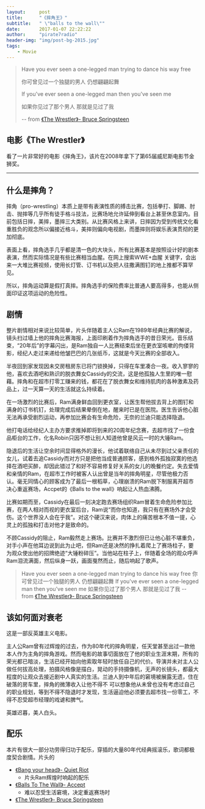 ```yaml
---
layout:     post
title:      "《摔角王》"
subtitle:   " \"balls to the wall\""
date:       2017-01-07 22:22:22
author:     "pirate7radio"
header-img: "img/post-bg-2015.jpg"
tags:
    - Movie
---
```


> Have you ever seen a one-legged man trying to dance his way free 
>
> 你可曾见过一个独腿的男人 仍想翩翩起舞
>
> If you've ever seen a one-legged man then you've seen me 
>
> 如果你见过了那个男人 那就是见过了我
>
> -- from [《The Wrestler》- Bruce Springsteen](http://music.163.com/#/song?id=16657771)

## 电影《The Wrestler》

看了一片非常好的电影《摔角王》，该片在2008年拿下了第65届威尼斯电影节金狮奖。

---

## 什么是摔角？

摔角（pro-wrestling）本质上是带有表演性质的搏击比赛，包括拳打、脚踢、肘击、抛摔等几乎所有徒手格斗技法，比赛场地允许延伸到看台上甚至休息室内。目前包括日摔，美摔，墨摔三大类别。从比赛风格上来讲，日摔因为受到传统文化看重胜负的观念所以偏接近格斗，美摔则偏向电视剧，而墨摔则将娱乐表演贯彻的更加彻底。

表面上看，摔角选手几乎都是清一色的大块头，所有比赛基本是按照设计好的剧本表演，然而实际情况是有些比赛相当血腥。在网上搜索WWE+血腥 关键字，会出来一大堆比赛视频，使用长灯管、订书机以及把人往撒满图钉的地上推都不算罕见。

所以，摔角运动算是假打真摔。摔角选手的保险费率比普通人要高得多，也能从侧面印证这项运动的危险性。

## 剧情

整片剧情相对来说比较简单，片头伴随着主人公Ram在1989年经典比赛的解说，镜头扫过墙上他的摔角比赛海报，上面印刷着作为摔角选手的昔日荣光。音乐结束，“20年后”的字幕闪出，是Ram独自一人比赛结束后坐在更衣室咳嗽的佝偻背影，经纪人走过来递给他皱巴巴的几张纸币，这就是今天比赛的全部收入。

半夜回到家发现因未交房租房东已将门锁换掉，只得在车里凑合一夜。收入寥寥的他，喜欢去酒吧和熟识的脱衣舞女Cassidy的交流，这是他孤独人生里的唯一慰藉。摔角和在超市打零工赚来的钱，都花在了脱衣舞女和维持肌肉的各种激素及药品上，过一天算一天的生活就这么持续着。

在一场激烈的比赛后，Ram满身鲜血回到更衣室，让医生帮他拔去背上的图钉和满身的订书机钉，处理完成后结果晕倒在地，醒来时已是在医院。医生告诉他心脏无法再承受剧烈运动，再参加比赛会有生命危险，无奈的兰迪只能选择隐退。

他打电话给经纪人主办方要求推掉即将到来的20周年纪念赛，去超市找了一份食品柜台的工作，化名Robin只因不想让别人知道他曾是风云一时的大锤Ram。

隐退后的生活让空余时间显得格外的漫长，他试着联络自己从未尽到过父亲责任的女儿，试着去追Cassidy而对方只是把他当成普通顾客，感到格外孤独寂寞的他选择在酒吧买醉，却因此错过了和好不容易修复好关系的女儿的晚餐约定。失去爱情和亲情的Ram，在超市工作时被客人认出曾是当年的摔角明星，尽管他极力否认。毫无同情心的顾客成为了最后一根稻草，心理崩溃的Ram脱下制服离开超市决心重返赛场，Accpet的《Balls to the wall》响起让人热血沸腾。

比赛如期而至，Cassidy在最后一刻决定跑去赛场组织Ram冒着生命危险参加比赛，在两人相对而视的更衣室后台，Ram说“而你也知道，我只有在赛场外才会受伤。这个世界没人会在乎我”。对这个硬汉来说，肉体上的痛苦根本不值一提，心灵上的孤独和打击对他才是致命的。

不顾Cassidy的阻止，Ram毅然走上赛场。比赛并不激烈但已让他心脏不堪重负，对手小声在他耳边说到此为止吧，但Ram还是决然的挣扎着爬上了赛场柱子，要为观众使出他的招牌绝迹“大锤粉碎压”。当他站在柱子上，伴随着全场的观众呼声Ram泪流满面，然后纵身一跃，画面戛然而止，随后响起了歌声。

> Have you ever seen a one-legged man trying to dance his way free 
> 你可曾见过一个独腿的男人 仍想翩翩起舞
> If you've ever seen a one-legged man then you've seen me 
> 如果你见过了那个男人 那就是见过了我
> -- from [《The Wrestler》- Bruce Springsteen](http://music.163.com/#/song?id=16657771)

## 该如何面对衰老

这是一部反英雄主义电影。

主人公Ram曾有过辉煌的过去，作为80年代的摔角明星，任天堂甚至出过一款他本人作为主角的摔角游戏。然而电影的故事切面放在了他的职业生涯末期，所有的荣光都已暗淡，生活已经开始向他索取年轻时放任自己的代价。导演并未对主人公做任何拔高处理，拍摄风格像是描白，晃动的手持摄像机，无声的长镜头，都最大程度的让观众去接近剧中人真实的生活。兰迪人到中年后的窘境被展露无遗，住在破落的房车里，摔角的微薄收入让他不得不
可以想象他从未曾也没有考虑过自己的职业规划，等到不得不隐退时才发现，生活逼迫他必须要去超市找一份零工，不得不忍受超市经理的戏谑和脾气。

英雄迟暮，美人白头。

## 配乐
本片有很大一部分功劳得归功于配乐，穿插的大量80年代经典摇滚乐，歌词都极度契合剧情。片头的
- [《Bang your head》- Quiet Riot](http://music.163.com/#/song?id=5042297)
    - 片头Ram辉煌时响起的配乐
- [《Balls To The Wall》- Accept](http://music.163.com/#/song?id=5042307)
    - 难以忍受生活窘境，决定重返赛场时
- [《The Wrestler》- Bruce Springsteen](http://music.163.com/#/song?id=16657771)

